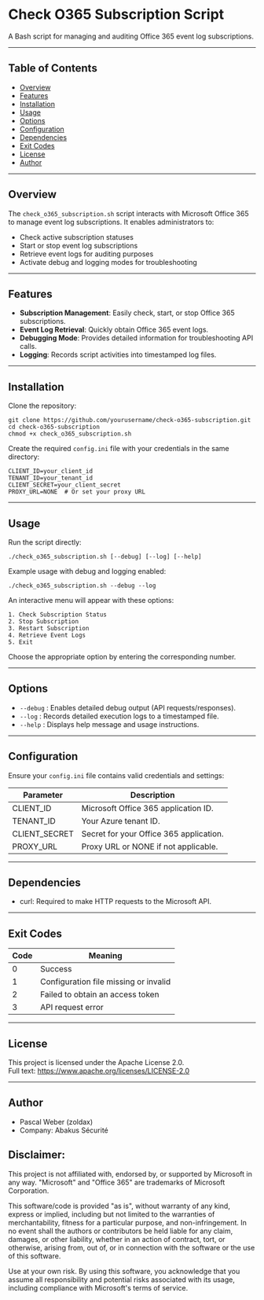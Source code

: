 # Check O365 Subscription Script

A Bash script for managing and auditing Office 365 event log subscriptions.

---

## Table of Contents

- [Overview](#overview)
- [Features](#features)
- [Installation](#installation)
- [Usage](#usage)
- [Options](#options)
- [Configuration](#configuration)
- [Dependencies](#dependencies)
- [Exit Codes](#exit-codes)
- [License](#license)
- [Author](#author)

---

## Overview

The `check_o365_subscription.sh` script interacts with Microsoft Office 365 to manage event log subscriptions. It enables administrators to:

- Check active subscription statuses
- Start or stop event log subscriptions
- Retrieve event logs for auditing purposes
- Activate debug and logging modes for troubleshooting

---

## Features

- **Subscription Management**: Easily check, start, or stop Office 365 subscriptions.
- **Event Log Retrieval**: Quickly obtain Office 365 event logs.
- **Debugging Mode**: Provides detailed information for troubleshooting API calls.
- **Logging**: Records script activities into timestamped log files.

---

## Installation

Clone the repository:

```
git clone https://github.com/yourusername/check-o365-subscription.git
cd check-o365-subscription
chmod +x check_o365_subscription.sh
```

Create the required `config.ini` file with your credentials in the same directory:

```
CLIENT_ID=your_client_id
TENANT_ID=your_tenant_id
CLIENT_SECRET=your_client_secret
PROXY_URL=NONE  # Or set your proxy URL
```

---

## Usage

Run the script directly:

```
./check_o365_subscription.sh [--debug] [--log] [--help]
```

Example usage with debug and logging enabled:

```
./check_o365_subscription.sh --debug --log
```

An interactive menu will appear with these options:

```
1. Check Subscription Status
2. Stop Subscription
3. Restart Subscription
4. Retrieve Event Logs
5. Exit
```

Choose the appropriate option by entering the corresponding number.

---

## Options

- `--debug` : Enables detailed debug output (API requests/responses).
- `--log` : Records detailed execution logs to a timestamped file.
- `--help` : Displays help message and usage instructions.

---

## Configuration

Ensure your `config.ini` file contains valid credentials and settings:

| Parameter       | Description                             |
|-----------------|-----------------------------------------|
| CLIENT_ID       | Microsoft Office 365 application ID.    |
| TENANT_ID       | Your Azure tenant ID.                   |
| CLIENT_SECRET   | Secret for your Office 365 application. |
| PROXY_URL       | Proxy URL or NONE if not applicable.    |

---

## Dependencies

- curl: Required to make HTTP requests to the Microsoft API.

---

## Exit Codes

| Code | Meaning                               |
|------|---------------------------------------|
| 0    | Success                               |
| 1    | Configuration file missing or invalid |
| 2    | Failed to obtain an access token      |
| 3    | API request error                     |

---

## License

This project is licensed under the Apache License 2.0.  
Full text: https://www.apache.org/licenses/LICENSE-2.0

---

## Author

- Pascal Weber (zoldax)
- Company: Abakus Sécurité  

## Disclaimer:

This project is not affiliated with, endorsed by, or supported by Microsoft in any way. "Microsoft" and "Office 365" are trademarks of Microsoft Corporation.

This software/code is provided "as is", without warranty of any kind, express or implied, including but not limited to the warranties of merchantability, fitness for a particular purpose, and non-infringement. In no event shall the authors or contributors be held liable for any claim, damages, or other liability, whether in an action of contract, tort, or otherwise, arising from, out of, or in connection with the software or the use of this software.

Use at your own risk. By using this software, you acknowledge that you assume all responsibility and potential risks associated with its usage, including compliance with Microsoft's terms of service.

